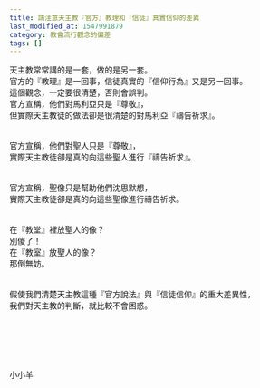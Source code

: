 ```yaml
---
title: 請注意天主教『官方』教理和『信徒』真實信仰的差異
last_modified_at: 1547991879
category: 教會流行觀念的偏差
tags: []
---
```


天主教常常講的是一套，做的是另一套。<br>官方的『教理』是一回事，信徒真實的『信仰行為』又是另一回事。<br>這個觀念，一定要很清楚，否則會誤判。<br><!--more-->官方宣稱，他們對馬利亞只是『尊敬』，<br>但實際天主教徒的做法卻是很清楚的對馬利亞『禱告祈求』。<br><br> <br>官方宣稱，他們對聖人只是『尊敬』，<br>實際天主教徒卻是真的向這些聖人進行『禱告祈求』。<br> <br><br>官方宣稱，聖像只是幫助他們沈思默想，<br>實際天主教徒卻是真的向這些聖像進行禱告祈求。<br> <br><br>在『教堂』裡放聖人的像？<br>別傻了！<br>在『教室』放聖人的像？<br>那倒無妨。<br> <br><br>假使我們清楚天主教這種『官方說法』與『信徒信仰』的重大差異性，<br>我們對天主教的判斷，就比較不會困惑。<br><br><br><br><br><br><br>小小羊<br><br><br><br><br><br>
